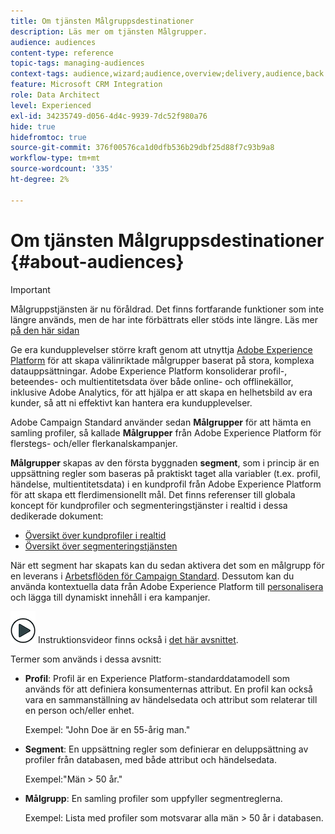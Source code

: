 ```yaml
---
title: Om tjänsten Målgruppsdestinationer
description: Läs mer om tjänsten Målgrupper.
audience: audiences
content-type: reference
topic-tags: managing-audiences
context-tags: audience,wizard;audience,overview;delivery,audience,back
feature: Microsoft CRM Integration
role: Data Architect
level: Experienced
exl-id: 34235749-d056-4d4c-9939-7dc52f980a76
hide: true
hidefromtoc: true
source-git-commit: 376f00576ca1d0dfb536b29dbf25d88f7c93b9a8
workflow-type: tm+mt
source-wordcount: '335'
ht-degree: 2%

---
```


# Om tjänsten Målgruppsdestinationer {#about-audiences}

>[!IMPORTANT]
>
>Målgruppstjänsten är nu föråldrad. Det finns fortfarande funktioner som inte längre används, men de har inte förbättrats eller stöds inte längre. Läs mer [på den här sidan](../../rn/using/deprecated-features.md)

Ge era kundupplevelser större kraft genom att utnyttja [Adobe Experience Platform](https://experienceleague.adobe.com/docs/experience-platform/landing/home.html) för att skapa välinriktade målgrupper baserat på stora, komplexa datauppsättningar. Adobe Experience Platform konsoliderar profil-, beteendes- och multientitetsdata över både online- och offlinekällor, inklusive Adobe Analytics, för att hjälpa er att skapa en helhetsbild av era kunder, så att ni effektivt kan hantera era kundupplevelser.

Adobe Campaign Standard använder sedan **Målgrupper** för att hämta en samling profiler, så kallade **Målgrupper** från Adobe Experience Platform för flerstegs- och/eller flerkanalskampanjer.

**Målgrupper** skapas av den första byggnaden **segment**, som i princip är en uppsättning regler som baseras på praktiskt taget alla variabler (t.ex. profil, händelse, multientitetsdata) i en kundprofil från Adobe Experience Platform för att skapa ett flerdimensionellt mål. Det finns referenser till globala koncept för kundprofiler och segmenteringstjänster i realtid i dessa dedikerade dokument:

* [Översikt över kundprofiler i realtid](https://experienceleague.adobe.com/docs/experience-platform/profile/home.html)
* [Översikt över segmenteringstjänsten](https://experienceleague.adobe.com/docs/experience-platform/segmentation/home.html)

När ett segment har skapats kan du sedan aktivera det som en målgrupp för en leverans i [Arbetsflöden för Campaign Standard](../../integrating/using/aep-targeting-audiences.md). Dessutom kan du använda kontextuella data från Adobe Experience Platform till [personalisera](../../integrating/using/aep-personalizing-campaigns.md) och lägga till dynamiskt innehåll i era kampanjer.

![](assets/do-not-localize/how-to-video.png) Instruktionsvideor finns också i [det här avsnittet](https://experienceleague.adobe.com/docs/campaign-learn/campaign-standard-tutorials/profiles-and-audiences/audience-destinations/audience-destinations-overview.html).

Termer som används i dessa avsnitt:

* **Profil**: Profil är en Experience Platform-standarddatamodell som används för att definiera konsumenternas attribut. En profil kan också vara en sammanställning av händelsedata och attribut som relaterar till en person och/eller enhet.

  Exempel: &quot;John Doe är en 55-årig man.&quot;

* **Segment**: En uppsättning regler som definierar en deluppsättning av profiler från databasen, med både attribut och händelsedata.

  Exempel:&quot;Män > 50 år.&quot;

* **Målgrupp**: En samling profiler som uppfyller segmentreglerna.

  Exempel: Lista med profiler som motsvarar alla män > 50 år i databasen.
